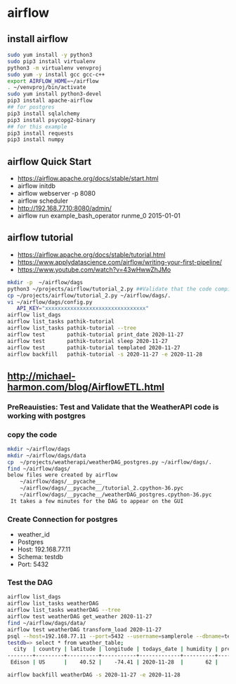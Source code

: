 # airflow
## install airflow 
```bash
sudo yum install -y python3
sudo pip3 install virtualenv
python3 -m virtualenv venvproj
sudo yum -y install gcc gcc-c++
export AIRFLOW_HOME=~/airflow
. ~/venvproj/bin/activate
sudo yum install python3-devel
pip3 install apache-airflow
## for postgres
pip3 install sqlalchemy
pip3 install psycopg2-binary
## for this example
pip3 install requests
pip3 install numpy
```

## airflow Quick Start
 - https://airflow.apache.org/docs/stable/start.html
 - airflow initdb
 - airflow webserver -p 8080
 - airflow scheduler
 - http://192.168.77.10:8080/admin/
 - airflow run example_bash_operator runme_0 2015-01-01

## airflow tutorial
 - https://airflow.apache.org/docs/stable/tutorial.html
 - https://www.applydatascience.com/airflow/writing-your-first-pipeline/
 - https://www.youtube.com/watch?v=43wHwwZhJMo
```bash
mkdir -p  ~/airflow/dags
python3 ~/projects/airflow/tutorial_2.py ##Validate that the code compiles
cp ~/projects/airflow/tutorial_2.py ~/airflow/dags/.
vi ~/airflow/dags/config.py
   API_KEY="xxxxxxxxxxxxxxxxxxxxxxxxxxxxxxxx"
airflow list_dags
airflow list_tasks pathik-tutorial
airflow list_tasks pathik-tutorial --tree
airflow test       pathik-tutorial print_date 2020-11-27
airflow test       pathik-tutorial sleep 2020-11-27
airflow test       pathik-tutorial templated 2020-11-27 
airflow backfill   pathik-tutorial -s 2020-11-27 -e 2020-11-28
```

## http://michael-harmon.com/blog/AirflowETL.html
### PreReauisties: Test and Validate that the WeatherAPI code is working with postgres
### copy the code 
```bash
mkdir ~/airflow/dags
mkdir ~/airflow/dags/data
cp  ~/projects/weatherapi/weatherDAG_postgres.py ~/airflow/dags/.
find ~/airflow/dags/   
below files were created by airflow
	~/airflow/dags/__pycache__
	~/airflow/dags/__pycache__/tutorial_2.cpython-36.pyc
	~/airflow/dags/__pycache__/weatherDAG_postgres.cpython-36.pyc
 It takes a few minutes for the DAG to appear on the GUI
```
### Create Connection for postgres
  * weather_id
  * Postgres
  * Host: 192.168.77.11
  * Schema: testdb
  * Port: 5432
### Test the DAG
```bash
airflow list_dags
airflow list_tasks weatherDAG
airflow list_tasks weatherDAG --tree
airflow test weatherDAG get_weather 2020-11-27
find ~/airflow/dags/data/
airflow test weatherDAG transform_load 2020-11-27
psql --host=192.168.77.11 --port=5432 --username=samplerole --dbname=testdb
testdb=> select * from weather_table;
  city  | country | latitude | longitude | todays_date | humidity | pressure | min_temp | max_temp | temp  |  weather
--------+---------+----------+-----------+-------------+----------+----------+----------+----------+-------+-----------
 Edison | US      |    40.52 |    -74.41 | 2020-11-28  |       62 |     1016 |    10.56 |    12.78 | 11.71 | clear sky

airflow backfill weatherDAG -s 2020-11-27 -e 2020-11-28
```
